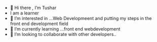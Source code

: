 - 👋 Hi there , I’m Tushar
- I am a learner
- 👀 I’m interested in ...Web Developmeent and putting my steps in the front end development field
- 🌱 I’m currently learning ...front end webdevelopment 
- 💞️ I’m looking to collaborate with other developers..

<!---
vermatushar09/vermatushar09 is a ✨ special ✨ repository because its `README.md` (this file) appears on your GitHub profile.
You can click the Preview link to take a look at your changes.
--->
